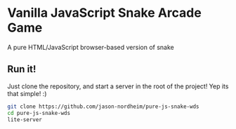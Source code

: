 # Vanilla JavaScript Snake Arcade Game 

A pure HTML/JavaScript browser-based version of snake 

## Run it! 

Just clone the repository, and start a server in the root of the project! Yep its that simple! :) 

```sh
git clone https://github.com/jason-nordheim/pure-js-snake-wds
cd pure-js-snake-wds 
lite-server 
```
